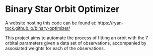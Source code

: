 # Binary Star Orbit Optimizer
A website hosting this code can be found at: https://ryan-tock.github.io/binary-optimizer/

This project aims to automate the process of fitting an orbit with the 7 orbital parameters given a data set of observations, accompanied by assosiated weights for each of the observations.
